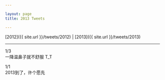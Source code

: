 ```yaml
---

layout: page
title: 2013 Tweets

---
```


[2012]({{ site.url }}/tweets/2012) | [2013]({{ site.url }}/tweets/2013)

---
1/3  
一降温鼻子就不舒服 T_T

1/1  
2013到了，许个愿先
